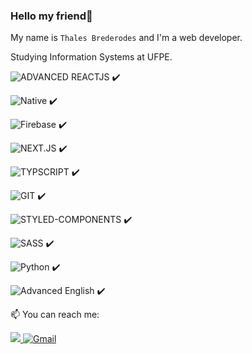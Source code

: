 ### Hello my friend👋
My name is `Thales Brederodes` and I'm a web developer.

Studying Information Systems at UFPE.

    

![ADVANCED REACTJS](https://img.shields.io/badge/-ReactJS-black?logo=react&logoColor=61DAFB&style=flat) ✔️  

![Native](https://img.shields.io/badge/-Native-black?logo=react&logoColor=61DAFB&style=flat) ✔️  


![Firebase](https://img.shields.io/badge/-Firebase-FFF?logo=firebase&logoColor=FFCA28&style=flat) ✔️  



![NEXT.JS](https://img.shields.io/badge/next%20js%20-%23000000.svg?&style=for-the-badge&logo=next.js&logoColor=white&style=flat) ✔️  

![TYPSCRIPT](https://img.shields.io/badge/typescript%20-%23007ACC.svg?&style=for-the-badge&logo=typescript&logoColor=white&style=flat) ✔️  

![GIT](https://img.shields.io/badge/Git-F05032?style=for-the-badge&logo=git&logoColor=white&style=flat) ✔️  

![STYLED-COMPONENTS](https://img.shields.io/badge/Styled%20Components-E387C9?style=for-the-badge&logo=styled-components&logoColor=white&style=flat) ✔️  

![SASS](https://img.shields.io/badge/SASS%20-hotpink.svg?&style=for-the-badge&logo=SASS&logoColor=white&style=flat) ✔️  

![Python](https://img.shields.io/badge/-Python-FFF?logo=python&logoColor=3776AB&style=flat) ✔️  

![Advanced English](https://img.shields.io/badge/-Advanced%20English-00C7B7?&style=flat) ✔️  



📫 You can reach me:

<a href="https://www.linkedin.com/in/thalesbmc/" alt="Linkedin" target="_blank">
    <img src="https://img.shields.io/badge/LinkedIn-0077B5?style=for-the-badge&logo=linkedin&logoColor=white&style=flat" />
</a>

 <a href="mailto:thalesbmc@gmail.com" alt="Gmail" target="_blank">
   <img alt="Gmail" src="https://img.shields.io/badge/Gmail-D14836?style=for-the-badge&logo=gmail&logoColor=white&style=flat" />
</a>


<!--
**ThalesBMC/ThalesBMC** is a ✨ _special_ ✨ repository because its `README.md` (this file) appears on your GitHub profile.

Here are some ideas to get you started:

- 🔭 I’m currently working on ...
- 🌱 I’m currently learning ...
- 👯 I’m looking to collaborate on ...
- 🤔 I’m looking for help with ...
- 💬 Ask me about ...
- 📫 How to reach me: ...
- 😄 Pronouns: ...
- ⚡ Fun fact: ...
-->
